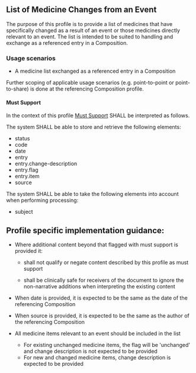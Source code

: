 ## List of Medicine Changes from an Event

The purpose of this profile is to provide a list of medicines that have specifically changed as a result of an event or those medicines directly relevant to an event. The list is intended to be suited to handling and exchange as a referenced entry in a Composition.

### Usage scenarios
* A medicine list exchanged as a referenced entry in a Composition

Further scoping of applicable usage scenarios (e.g. point-to-point or point-to-share) is done at the referencing Composition profile.


#### Must Support

In the context of this profile [Must Support](http://hl7.org/fhir/STU3/conformance-rules.html#mustSupport) SHALL be interpreted as follows.

The system SHALL be able to store and retrieve the following elements: 
* status
* code
* date
* entry
* entry.change-description
* entry.flag
* entry.item
* source

The system SHALL be able to take the following elements into account when performing processing:
* subject

## Profile specific implementation guidance:

* Where additional content beyond that flagged with must support is provided it:

    * shall not qualify or negate content described by this profile as must support

    * shall be clinically safe for receivers of the document to ignore the non-narrative additions when interpreting the existing content

* When date is provided, it is expected to be the same as the date of the referencing Composition
* When source is provided, it is expected to be the same as the author of the referencing Composition
* All medicine items relevant to an event should be included in the list
    * For existing unchanged medicine items, the flag  will be 'unchanged' and change description is not expected to be provided
    * For new and changed medicine items, change description is expected to be provided

